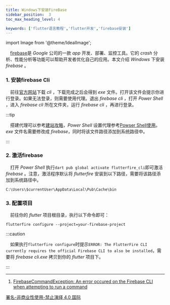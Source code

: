 ```yaml
---
title: Windows下安装FireBase
sidebar_position:  3
toc_max_heading_level: 4

keywords: ['flutter语言教程','flutter开发','firebase安装']
---
```


import Image from '@theme/IdealImage';

 [firebase](https://firebase.google.com/)是 _Google_ 公司的一款 _app_ 开发、部署、监控工具。它的 _crash_ 分析、性能分析等功能可以帮助开发者优化自己的应用。本文介绍 _Windows_ 下安装 _firebase_ 。

### 1. 安装firebase Cli

 前往[官方网站](https://firebase.google.com/docs/cli?authuser=0&hl=en#windows-standalone-binary)下载 _cli_ ，下载完成之后会得到 _exe_ 文件。打开该文件会提示你进行登录。如果无法登录，则需要使用代理。退出 _firebase cli_ ，打开 _Power Shell_ ，进入 _firebase cli_ 所在文件夹，运行 _firebase cli_ ，再进行登录。

:::tip

 搭建代理可以参考[建站攻略](../../set-up-site/your-site-in-one)，_Power Shell_ 设置代理参考[Powser Shell使用](/blog/ps-usage)。_exe_ 文件名需要修改成 _firebase_，同时将该文件路径添加到系统路径中。

:::

### 2. 激活firebase

 打开 _Power Shell_ 执行`dart pub global activate flutterfire_cli`即可激活 _firebase_ 。注意，激活程序默认将 _flutterfire_ 安装到以下路径，需要将该路径添加到系统路径中。

    C:\Users\$currentUser\AppData\Local\Pub\Cache\bin

### 3. 配置项目

 前往你的 _flutter_ 项目根目录，执行以下命令即可：

    flutterfire configure --project=your-firebase-project

:::caution

 如果执行`flutterfire configure`时提示`ERROR: The FlutterFire CLI currently requires the official Firebase CLI to also be installed`，需要将 _firebase cli.exe_ 拷贝到你的 _flutter_ 项目下。

:::

* * *

1.  [FirebaseCommandException: An error occured on the Firebase CLI when attempting to run a command](https://stackoverflow.com/questions/70410843/firebasecommandexception-an-error-occured-on-the-firebase-cli-when-attempting-t)

[署名-非商业性使用-禁止演绎 4.0 国际](https://creativecommons.org/licenses/by-nc-nd/4.0/deed.zh)

